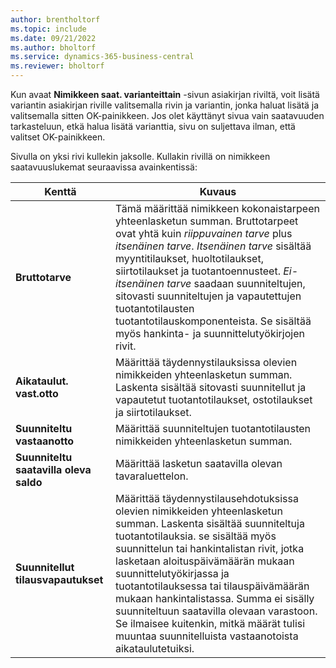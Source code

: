 ```yaml
---
author: brentholtorf
ms.topic: include
ms.date: 09/21/2022
ms.author: bholtorf
ms.service: dynamics-365-business-central
ms.reviewer: bholtorf
---
```

Kun avaat **Nimikkeen saat. varianteittain** -sivun asiakirjan riviltä, voit lisätä variantin asiakirjan riville valitsemalla rivin ja variantin, jonka haluat lisätä ja valitsemalla sitten OK-painikkeen. Jos olet käyttänyt sivua vain saatavuuden tarkasteluun, etkä halua lisätä varianttia, sivu on suljettava ilman, että valitset OK-painikkeen.

Sivulla on yksi rivi kullekin jaksolle. Kullakin rivillä on nimikkeen saatavuuslukemat seuraavissa avainkentissä:

| Kenttä | Kuvaus |
|--|--|
| **Bruttotarve**| Tämä määrittää nimikkeen kokonaistarpeen yhteenlasketun summan. Bruttotarpeet ovat yhtä kuin *riippuvainen tarve* plus *itsenäinen tarve*. *Itsenäinen tarve* sisältää myyntitilaukset, huoltotilaukset, siirtotilaukset ja tuotantoennusteet. *Ei-itsenäinen tarve* saadaan suunniteltujen, sitovasti suunniteltujen ja vapautettujen tuotantotilausten tuotantotilauskomponenteista. Se sisältää myös hankinta- ja suunnittelutyökirjojen rivit.|
| **Aikataulut. vast.otto** | Määrittää täydennystilauksissa olevien nimikkeiden yhteenlasketun summan. Laskenta sisältää sitovasti suunnitellut ja vapautetut tuotantotilaukset, ostotilaukset ja siirtotilaukset. |
| **Suunniteltu vastaanotto** | Määrittää suunniteltujen tuotantotilausten nimikkeiden yhteenlasketun summan. |
| **Suunniteltu saatavilla oleva saldo** | Määrittää lasketun saatavilla olevan tavaraluettelon. |
| **Suunnitellut tilausvapautukset** | Määrittää täydennystilausehdotuksissa olevien nimikkeiden yhteenlasketun summan. Laskenta sisältää suunniteltuja tuotantotilauksia. se sisältää myös suunnittelun tai hankintalistan rivit, jotka lasketaan aloituspäivämäärän mukaan suunnittelutyökirjassa ja tuotantotilauksessa tai tilauspäivämäärän mukaan hankintalistassa. Summa ei sisälly suunniteltuun saatavilla olevaan varastoon. Se ilmaisee kuitenkin, mitkä määrät tulisi muuntaa suunnitelluista vastaanotoista aikataulutetuiksi. |
